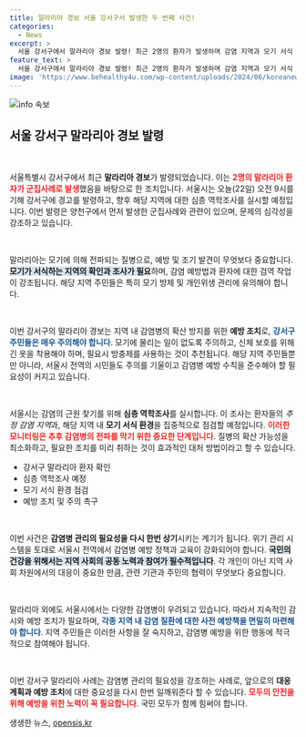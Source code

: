 ```yaml
---
title: 말라리아 경보 서울 강서구서 발생한 두 번째 사건!
categories:
  - News
excerpt: >
  서울 강서구에서 말라리아 경보 발령! 최근 2명의 환자가 발생하며 감염 지역과 모기 서식 환경 조사 착수. 양천구에 이어 또다시 전염병 위협이 우려됩니다. 클릭해 더 알아보세요!
feature_text: >
  서울 강서구에서 말라리아 경보 발령! 최근 2명의 환자가 발생하며 감염 지역과 모기 서식 환경 조사 착수. 양천구에 이어 또다시 전염병 위협이 우려됩니다. 클릭해 더 알아보세요!
image: 'https://www.behealthy4u.com/wp-content/uploads/2024/06/koreanews.jpg'
---
```


<p><img src="https://www.behealthy4u.com/wp-content/uploads/2024/06/koreanews.jpg" alt="info 속보" /></p>

<h2 data-ke-size="size26">서울 강서구 말라리아 경보 발령</h2>

<p data-ke-size="size16">&nbsp;</p>

<p>서울특별시 강서구에서 최근 <strong>말라리아 경보</strong>가 발령되었습니다. 이는 <b><span style="color: #ee2323;">2명의 말라리아 환자가 군집사례로 발생</span></b>했음을 바탕으로 한 조치입니다. 서울시는 오늘(22일) 오전 9시를 기해 강서구에 경고를 발령하고, 향후 해당 지역에 대한 심층 역학조사를 실시할 예정입니다. 이번 발령은 양천구에서 먼저 발생한 군집사례와 관련이 있으며, 문제의 심각성을 강조하고 있습니다.</p>

<p data-ke-size="size16">&nbsp;</p>

<p>말라리아는 모기에 의해 전파되는 질병으로, 예방 및 조기 발견이 무엇보다 중요합니다. <b><span style="background-color: #21538527;">모기가 서식하는 지역의 확인과 조사가 필요</span></b>하며, 감염 예방법과 환자에 대한 검역 작업이 강조됩니다. 해당 지역 주민들은 특히 모기 방제 및 개인위생 관리에 유의해야 합니다. </p>

<p data-ke-size="size16">&nbsp;</p>

<p>이번 강서구의 말라리아 경보는 지역 내 감염병의 확산 방지를 위한 <strong>예방 조치</strong>로, <b><span style="color: #1a5490;">강서구 주민들은 매우 주의해야 합니다</span></b>. 모기에 물리는 일이 없도록 주의하고, 신체 보호를 위해 긴 옷을 착용해야 하며, 필요시 방충제를 사용하는 것이 추천됩니다. 해당 지역 주민들뿐만 아니라, 서울시 전역의 시민들도 주의를 기울이고 감염병 예방 수칙을 준수해야 할 필요성이 커지고 있습니다.</p>

<p data-ke-size="size16">&nbsp;</p>

<p>서울시는 감염의 근원 찾기를 위해 <strong>심층 역학조사</strong>를 실시합니다. 이 조사는 환자들의 <em>추정 감염 지역</em>과, 해당 지역 내 <strong>모기 서식 환경</strong>을 집중적으로 점검할 예정입니다. <b><span style="color: #ee2323;">이러한 모니터링은 추후 감염병의 전파를 막기 위한 중요한 단계입니다</span></b>. 질병의 확산 가능성을 최소화하고, 필요한 조치를 미리 취하는 것이 효과적인 대처 방법이라고 할 수 있습니다. </p>

<ul>
<li>강서구 말라리아 환자 확인</li>
<li>심층 역학조사 예정</li>
<li>모기 서식 환경 점검</li>
<li>예방 조치 및 주의 촉구</li>
</ul>

<p data-ke-size="size16">&nbsp;</p>

<p>이번 사건은 <strong>감염병 관리의 필요성을 다시 한번 상기</strong>시키는 계기가 됩니다. 위기 관리 시스템을 토대로 서울시 전역에서 감염병 예방 정책과 교육이 강화되어야 합니다. <b><span style="background-color: #21538527;">국민의 건강을 위해서는 지역 사회의 공동 노력과 참여가 필수적입니다</span></b>. 각 개인이 아닌 지역 사회 차원에서의 대응이 중요한 만큼, 관련 기관과 주민의 협력이 무엇보다 중요합니다. </p>

<p data-ke-size="size16">&nbsp;</p>

<p>말라리아 외에도 서울시에서는 다양한 감염병이 우려되고 있습니다. 따라서 지속적인 감시와 예방 조치가 필요하며, <b><span style="color: #1a5490;">각종 지역 내 감염 질환에 대한 사전 예방책을 면밀히 마련해야 합니다</span></b>. 지역 주민들은 이러한 사항을 잘 숙지하고, 감염병 예방을 위한 행동에 적극적으로 참여해야 됩니다. </p>

<p data-ke-size="size16">&nbsp;</p>

<p>이번 강서구 말라리아 사례는 감염병 관리의 필요성을 강조하는 사례로, 앞으로의 <strong>대응 계획과 예방 조치</strong>에 대한 중요성을 다시 한번 일깨워준다 할 수 있습니다. <b><span style="color: #ee2323;">모두의 안전을 위해 예방을 위한 노력이 꼭 필요합니다</span></b>. 국민 모두가 함께 힘써야 합니다.</p>
생생한 뉴스, <a href="https://opensis.kr" rel="dofollow">opensis.kr</a>


